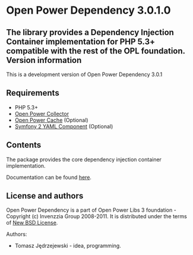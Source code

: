 Open Power Dependency 3.0.1.0
=============================

The library provides a Dependency Injection Container implementation
for PHP 5.3+ compatible with the rest of the OPL foundation. 
Version information
-------------------

This is a development version of Open Power Dependency 3.0.1

Requirements
------------

+ PHP 5.3+
+ [Open Power Collector](http://www.github.com/OPL/opl3-collector)
+ [Open Power Cache](http://www.github.com/OPL/opl3-cache) (Optional)
+ [Symfony 2 YAML Component](http://www.symfony.com) (Optional)

Contents
--------

The package provides the core dependency injection container implementation.

Documentation can be found [here](http://static.invenzzia.org/docs/opl/3_0/book/en/dependency.html).

License and authors
-------------------

Open Power Dependency is a part of Open Power Libs 3 foundation - Copyright (c) Invenzzia
Group 2008-2011. It is distributed under the terms of [New BSD License](http://www.invenzzia.org/license/new-bsd).

Authors:

+ Tomasz Jędrzejewski - idea, programming.